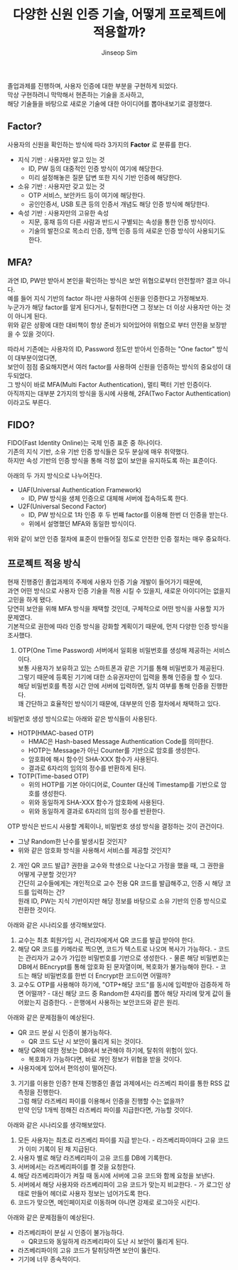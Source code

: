 ﻿---
layout: post
title: "다양한 신원 인증 기술, 어떻게 프로젝트에 적용할까?"
categories: GraduationProject
tags: [theory]
author:
  - Jinseop Sim
toc: true
---
졸업과제를 진행하며, 사용자 인증에 대한 부분을 구현하게 되었다.  
막상 구현하려니 막막해서 현존하는 기술을 조사하고,  
해당 기술들을 바탕으로 새로운 기술에 대한 아이디어를 뽑아내보기로 결정했다.   

## Factor?
사용자의 신원을 확인하는 방식에 따라 3가지의 __Factor__ 로 분류를 한다.  
- 지식 기반 : 사용자만 알고 있는 것
  - ID, PW 등의 대중적인 인증 방식이 여기에 해당한다.
  - 미리 설정해놓은 질문 답변 또한 지식 기반 인증에 해당한다.
- 소유 기반 : 사용자만 갖고 있는 것
  - OTP 서비스, 보안카드 등이 여기에 해당한다.
  - 공인인증서, USB 토큰 등의 인증서 개념도 해당 인증 방식에 해당한다.
- 속성 기반 : 사용자만의 고유한 속성
  - 지문, 홍채 등의 다른 사람과 반드시 구별되는 속성을 통한 인증 방식이다.
  - 기술의 발전으로 목소리 인증, 정맥 인증 등의 새로운 인증 방식이 사용되기도 한다.

## MFA?
과연 ID, PW만 받아서 본인을 확인하는 방식은 보안 위협으로부터 안전할까? 결코 아니다.  
예를 들어 지식 기반의 factor 하나만 사용하여 신원을 인증한다고 가정해보자.  
누군가가 해당 factor를 알게 된다거나, 탈취한다면 그 정보는 더 이상 사용자만 아는 것이 아니게 된다.  
위와 같은 상황에 대한 대비책이 항상 준비가 되어있어야 위협으로 부터 안전을 보장받을 수 있을 것이다.  

따라서 기존에는 사용자의 ID, Password 정도만 받아서 인증하는 "One factor" 방식이 대부분이었다면,  
보안이 점점 중요해지면서 여러 factor를 사용하여 신원을 인증하는 방식의 중요성이 대두되었다.  
그 방식이 바로 MFA(Multi Factor Authentication), 멀티 팩터 기반 인증이다.  
아직까지는 대부분 2가지의 방식을 동시에 사용해, 2FA(Two Factor Authentication)이라고도 부른다.  

## FIDO?
FIDO(Fast Identity Online)는 국제 인증 표준 중 하나이다.  
기존의 지식 기반, 소유 기반 인증 방식들은 모두 분실에 매우 취약했다.  
하지만 속성 기반의 인증 방식을 통해 걱정 없이 보안을 유지하도록 하는 표준이다.  

아래의 두 가지 방식으로 나누어진다.
- UAF(Universal Authentication Framework)
  - ID, PW 방식을 생체 인증으로 대체해 서버에 접속하도록 한다.
- U2F(Universal Second Factor)
  - ID, PW 방식으로 1차 인증 후 두 번째 factor를 이용해 한번 더 인증을 받는다.
  - 위에서 설명했던 MFA와 동일한 방식이다.

위와 같이 보안 인증 절차에 표준이 만들어질 정도로 안전한 인증 절차는 매우 중요하다.  

## 프로젝트 적용 방식
현재 진행중인 졸업과제의 주제에 사용자 인증 기술 개발이 들어가기 때문에,  
과연 어떤 방식으로 사용자 인증 기술을 적용 시킬 수 있을지, 새로운 아이디어는 없을지 고민을 하게 됐다.  
당연히 보안을 위해 MFA 방식을 채택할 것인데, 구체적으로 어떤 방식을 사용할 지가 문제였다.  
기본적으로 권한에 따라 인증 방식을 강화할 계획이기 때문에, 먼저 다양한 인증 방식을 조사했다.  

1. OTP(One Time Password)
서버에서 일회용 비밀번호를 생성해 제공하는 서비스이다.  
보통 사용자가 보유하고 있는 스마트폰과 같은 기기를 통해 비밀번호가 제공된다.  
그렇기 때문에 등록된 기기에 대한 소유권자만이 입력을 통해 인증을 할 수 있다.  
해당 비밀번호를 특정 시간 안에 서버에 입력하면, 일치 여부를 통해 인증을 진행한다.  
꽤 간단하고 효율적인 방식이기 때문에, 대부분의 인증 절차에서 채택하고 있다.  

비밀번호 생성 방식으로는 아래와 같은 방식들이 사용된다.  
  - HOTP(HMAC-based OTP)
    - HMAC은 Hash-based Message Authentication Code를 의미한다.
    - HOTP는 Message가 아닌 Counter를 기반으로 암호를 생성한다.
    - 암호화에 해시 함수인 SHA-XXX 함수가 사용된다.
    - 결과로 6자리의 임의의 정수를 반환하게 된다.
  - TOTP(Time-based OTP)
    - 위의 HOTP를 기본 아이디어로, Counter 대신에 Timestamp를 기반으로 암호를 생성한다.
    - 위와 동일하게 SHA-XXX 함수가 암호화에 사용된다.
    - 위와 동일하게 결과로 6자리의 임의 정수를 반환한다.

OTP 방식은 반드시 사용할 계획이나, 비밀번호 생성 방식을 결정하는 것이 관건이다.  
- 그냥 Random한 난수를 발생시킬 것인지?
- 위와 같은 암호화 방식을 사용해서 서비스를 제공할 것인지?

2. 개인 QR 코드 발급?
권한을 교수와 학생으로 나눈다고 가정을 했을 때, 그 권한을 어떻게 구분할 것인가?  
간단히 교수들에게는 개인적으로 교수 전용 QR 코드를 발급해주고, 인증 시 해당 코드를 입력하는 건?  
원래 ID, PW는 지식 기반이지만 해당 정보를 바탕으로 소유 기반의 인증 방식으로 전환한 것이다.  

아래와 같은 시나리오를 생각해보았다.
  1. 교수는 최초 회원가입 시, 관리자에게서 QR 코드를 발급 받아야 한다.
  2. 해당 QR 코드를 카메라로 찍으면, 코드가 텍스트로 나오며 복사가 가능하다.
    - 코드는 관리자가 교수가 가입한 비밀번호를 기반으로 생성한다.
    - 물론 해당 비밀번호는 DB에서 BEncrypt를 통해 암호화 된 문자열이며, 복호화가 불가능해야 한다.
    - 코드는 해당 비밀번호를 한번 더 Encrypt한 코드이면 어떨까?
  3. 교수도 OTP를 사용해야 하기에, "OTP+해당 코드"를 동시에 입력받아 검증하게 하면 어떨까?
    - 대신 해당 코드 중 Random한 4자리를 뽑아 해당 자리에 맞게 값이 들어왔는지 검증한다.
    - 은행에서 사용하는 보안코드와 같은 원리.

아래와 같은 문제점들이 예상된다.
- QR 코드 분실 시 인증이 불가능하다.
  - QR 코드 도난 시 보안이 뚫리게 되는 것이다.
- 해당 QR에 대한 정보는 DB에서 보관해야 하기에, 탈취의 위험이 있다.
  - 복호화가 가능하다면, 바로 개인 정보가 위협을 받을 것이다.
- 사용자에게 있어서 편의성이 떨어진다.

3. 기기를 이용한 인증?
현재 진행중인 졸업 과제에서는 라즈베리 파이를 통한 RSS 값 측정을 진행한다.  
그럼 해당 라즈베리 파이를 이용해서 인증을 진행할 수는 없을까?  
만약 인당 1개씩 정해진 라즈베리 파이를 지급한다면, 가능할 것이다.  

아래와 같은 시나리오를 생각해보았다.  
  1. 모든 사용자는 최초로 라즈베리 파이를 지급 받는다.
    - 라즈베리파이마다 고유 코드가 이미 기록이 된 채 지급된다.
  2. 사용자 별로 해당 라즈베리파이 고유 코드를 DB에 기록한다.
  3. 서버에서는 라즈베리파이를 켤 것을 요청한다.
  4. 해당 라즈베리파이가 켜질 때 동시에 서버에 고유 코드와 함께 요청을 보낸다.
  5. 서버에서 해당 사용자와 라즈베리파이 고유 코드가 맞는지 비교한다.
    - 가 로그인 상태로 만들어 헤더로 사용자 정보는 넘어가도록 한다.
  6. 코드가 맞으면, 메인페이지로 이동하며 아니면 강제로 로그아웃 시킨다.

아래와 같은 문제점들이 예상된다.
- 라즈베리파이 분실 시 인증이 불가능하다.
  - QR코드와 동일하게 라즈베리파이 도난 시 보안이 뚫리게 된다.
- 라즈베리파이의 고유 코드가 탈취당하면 보안이 뚫린다.
- 기기에 너무 종속적이다.